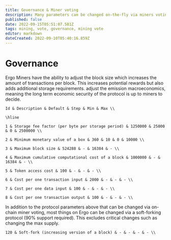 ```yaml
---
title: Governance & Miner voting
description: Many parameters can be changed on-the-fly via miners voting
published: false
date: 2022-09-15T05:51:07.581Z
tags: mining, vote, governance, mining vote
editor: markdown
dateCreated: 2022-09-10T05:40:16.859Z
---
```


# Governance 
Ergo Miners have the ability to adjust the block size which increases the amount of transactions per block. This increases potential rewards but also adds additional storage requirements. adjust the emission macroeconomics, meaning the long term economic security of the protocol is up to miners to decide.



    Id & Description & Default & Step & Min & Max \\

    \hline

    1 & Storage fee factor (per byte per storage period) & 1250000 & 25000 & 0 & 2500000 \\

    2 & Minimum monetary value of a box & 360 & 10 & 0 & 10000 \\

    3 & Maximum block size & 524288 & - & 16384 & - \\

    4 & Maximum cumulative computational cost of a block & 1000000 & - & 16384 & - \\

    5 & Token access cost & 100 & - & - & - \\

    6 & Cost per one transaction input & 2000 & - & - & - \\

    7 & Cost per one data input & 100 & - & - & - \\

    8 & Cost per one transaction output & 100 & - & - & - \\

   


In addition to the protocol parameters above that can be changed via on-chain miner voting, most things on Ergo can be changed via a soft-forking protocol (90% support required). This excludes critical changes such as changing the max supply.

 `120 & Soft-fork (increasing version of a block) & - & - & - & - \\`
